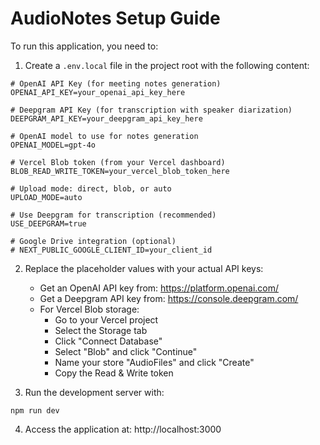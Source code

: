# AudioNotes Setup Guide

To run this application, you need to:

1. Create a `.env.local` file in the project root with the following content:
```
# OpenAI API Key (for meeting notes generation)
OPENAI_API_KEY=your_openai_api_key_here

# Deepgram API Key (for transcription with speaker diarization)
DEEPGRAM_API_KEY=your_deepgram_api_key_here

# OpenAI model to use for notes generation
OPENAI_MODEL=gpt-4o

# Vercel Blob token (from your Vercel dashboard)
BLOB_READ_WRITE_TOKEN=your_vercel_blob_token_here

# Upload mode: direct, blob, or auto
UPLOAD_MODE=auto

# Use Deepgram for transcription (recommended)
USE_DEEPGRAM=true

# Google Drive integration (optional)
# NEXT_PUBLIC_GOOGLE_CLIENT_ID=your_client_id
```

2. Replace the placeholder values with your actual API keys:
   - Get an OpenAI API key from: https://platform.openai.com/
   - Get a Deepgram API key from: https://console.deepgram.com/
   - For Vercel Blob storage:
     - Go to your Vercel project
     - Select the Storage tab
     - Click "Connect Database"
     - Select "Blob" and click "Continue"
     - Name your store "AudioFiles" and click "Create"
     - Copy the Read & Write token

3. Run the development server with:
```
npm run dev
```

4. Access the application at: http://localhost:3000 